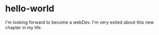 # hello-world
I'm looking forward to become a webDev. I'm very exited about this new chapter in my life.
